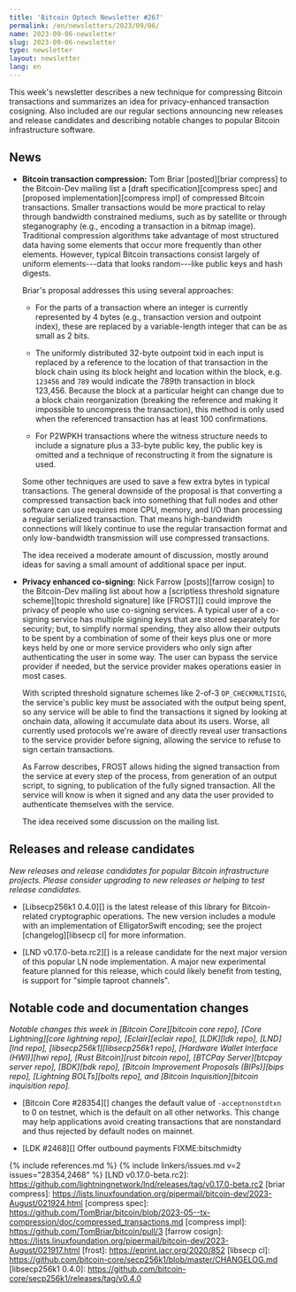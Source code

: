 ```yaml
---
title: 'Bitcoin Optech Newsletter #267'
permalink: /en/newsletters/2023/09/06/
name: 2023-09-06-newsletter
slug: 2023-09-06-newsletter
type: newsletter
layout: newsletter
lang: en
---
```

This week's newsletter describes a new technique for compressing Bitcoin
transactions and summarizes an idea for privacy-enhanced transaction
cosigning.  Also included are our regular sections announcing new
releases and release candidates and describing notable changes to
popular Bitcoin infrastructure software.

## News

- **Bitcoin transaction compression:** Tom Briar [posted][briar
  compress] to the Bitcoin-Dev mailing list a [draft specification][compress
  spec] and [proposed implementation][compress impl] of compressed
  Bitcoin transactions.  Smaller transactions would be more practical to
  relay through bandwidth constrained mediums, such as by satellite or
  through steganography (e.g., encoding a transaction in a bitmap image).
  Traditional compression algorithms take advantage of most structured
  data having some elements that occur more frequently than other
  elements.  However, typical Bitcoin transactions consist largely of
  uniform elements---data that looks random---like public keys and hash
  digests.

    Briar's proposal addresses this using several approaches:

    - For the parts of a transaction where an integer is currently
      represented by 4 bytes (e.g., transaction version and outpoint
      index), these are replaced by a variable-length integer that can
      be as small as 2 bits.

    - The uniformly distributed 32-byte outpoint txid in each input
      is replaced by a reference to the location of that
      transaction in the block chain using its block height and location
      within the block, e.g.  `123456` and `789` would indicate the
      789th transaction in block 123,456.  Because the block at a
      particular height can change due to a block chain reorganization
      (breaking the reference and making it impossible to uncompress the transaction),
      this method is only used when the referenced transaction has at
      least 100 confirmations.

    - For P2WPKH transactions where the witness structure needs to
      include a signature plus a 33-byte public key,
      the public key is omitted and a technique of reconstructing it
      from the signature is used.

    Some other techniques are used to save a few extra bytes in typical
    transactions.  The general downside of the proposal is that
    converting a compressed transaction back into something that full
    nodes and other software can use requires more CPU, memory, and I/O
    than processing a regular serialized transaction.  That means
    high-bandwidth connections will likely continue to use the regular
    transaction format and only low-bandwidth transmission will use
    compressed transactions.

    The idea received a moderate amount of discussion, mostly around
    ideas for saving a small amount of additional space per input.

- **Privacy enhanced co-signing:** Nick Farrow [posts][farrow cosign] to
  the Bitcoin-Dev mailing list about how a [scriptless threshold
  signature scheme][topic threshold signature] like [FROST][] could
  improve the privacy of people who use co-signing services.  A typical
  user of a co-signing service has multiple signing keys that are stored
  separately for security; but, to simplify normal spending, they also
  allow their outputs to be spent by a combination of some of their keys
  plus one or more keys held by one or more service providers who only
  sign after authenticating the user in some way.  The user can bypass
  the service provider if needed, but the service provider makes
  operations easier in most cases.

    With scripted threshold signature schemes like 2-of-3
    `OP_CHECKMULTISIG`, the service's public key must be associated with
    the output being spent, so any service will be able to find the
    transactions it signed by looking at onchain data, allowing it
    accumulate data about its users.  Worse, all currently used protocols
    we're aware of directly reveal user transactions to the service
    provider before signing, allowing the service to refuse to sign
    certain transactions.

    As Farrow describes, FROST allows hiding the signed transaction from
    the service at every step of the process, from generation of an
    output script, to signing, to publication of the fully signed
    transaction.  All the service will know is when it signed and any
    data the user provided to authenticate themselves with the service.

    The idea received some discussion on the mailing list.

## Releases and release candidates

*New releases and release candidates for popular Bitcoin infrastructure
projects.  Please consider upgrading to new releases or helping to test release candidates.*

- [Libsecp256k1 0.4.0][] is the latest release of this library for
  Bitcoin-related cryptographic operations.  The new version includes a
  module with an implementation of ElligatorSwift encoding; see the
  project [changelog][libsecp cl] for more information.

- [LND v0.17.0-beta.rc2][] is a release candidate for the next major
  version of this popular LN node implementation.  A major new
  experimental feature planned for this release, which could likely
  benefit from testing, is support for "simple taproot channels".

## Notable code and documentation changes

*Notable changes this week in [Bitcoin Core][bitcoin core repo], [Core
Lightning][core lightning repo], [Eclair][eclair repo], [LDK][ldk repo],
[LND][lnd repo], [libsecp256k1][libsecp256k1 repo], [Hardware Wallet
Interface (HWI)][hwi repo], [Rust Bitcoin][rust bitcoin repo], [BTCPay
Server][btcpay server repo], [BDK][bdk repo], [Bitcoin Improvement
Proposals (BIPs)][bips repo], [Lightning BOLTs][bolts repo], and
[Bitcoin Inquisition][bitcoin inquisition repo].*

- [Bitcoin Core #28354][] changes the default value of
  `-acceptnonstdtxn` to 0 on testnet, which is the default on all
  other networks. This change may help applications avoid creating
  transactions that are nonstandard and thus rejected by default nodes
  on mainnet.


- [LDK #2468][] Offer outbound payments FIXME:bitschmidty

{% include references.md %}
{% include linkers/issues.md v=2 issues="28354,2468" %}
[LND v0.17.0-beta.rc2]: https://github.com/lightningnetwork/lnd/releases/tag/v0.17.0-beta.rc2
[briar compress]: https://lists.linuxfoundation.org/pipermail/bitcoin-dev/2023-August/021924.html
[compress spec]: https://github.com/TomBriar/bitcoin/blob/2023-05--tx-compression/doc/compressed_transactions.md
[compress impl]: https://github.com/TomBriar/bitcoin/pull/3
[farrow cosign]: https://lists.linuxfoundation.org/pipermail/bitcoin-dev/2023-August/021917.html
[frost]: https://eprint.iacr.org/2020/852
[libsecp cl]: https://github.com/bitcoin-core/secp256k1/blob/master/CHANGELOG.md
[libsecp256k1 0.4.0]: https://github.com/bitcoin-core/secp256k1/releases/tag/v0.4.0
